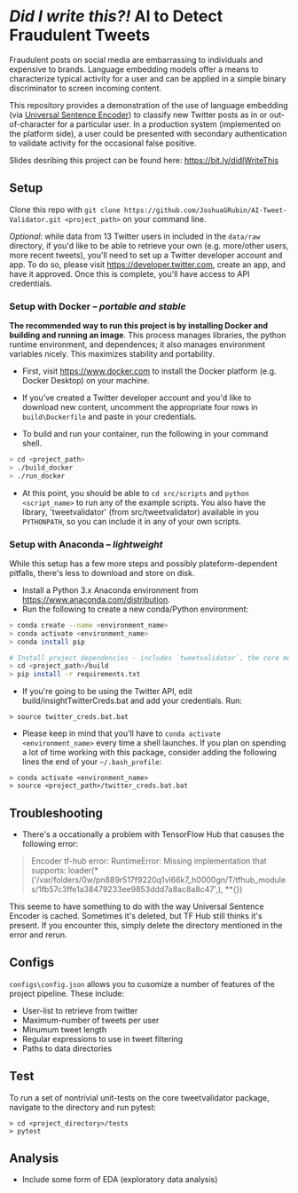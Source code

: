 # *Did I write this?!*  AI to Detect Fraudulent Tweets
Fraudulent posts on social media are embarrassing to individuals and expensive to brands.  Language embedding models offer a means to characterize typical activity for a user and can be applied in a simple binary discriminator to screen incoming content.

This repository provides a demonstration of the use of language embedding (via [Universal Sentence Encoder](https://tfhub.dev/google/universal-sentence-encoder/2)) to classify new Twitter posts as in or out-of-character for a particular user.  In a production system (implemented on the platform side), a user could be presented with secondary authentication to validate activity for the occasional false positive.

Slides desribing this project can be found here:  https://bit.ly/didIWriteThis

## Setup

Clone this repo with `git clone https://github.com/JoshuaGRubin/AI-Tweet-Validator.git <project_path>` on your command line.

*Optional*: while data from 13 Twitter users in included in the `data/raw` directory, if you'd like to be able to retrieve your own (e.g. more/other users, more recent tweets), you'll need to set up a Twitter developer account and app.  To do so, please visit https://developer.twitter.com, create an app, and have it approved. Once this is complete, you'll have access to API credentials. 

### Setup with Docker – *portable and stable*
**The recommended way to run this project is by installing Docker and building and running an image**.  This process manages libraries, the python runtime environment, and dependences; it also manages environment variables nicely.  This maximizes stability and portability.

- First, visit https://www.docker.com to install the Docker platform (e.g. Docker Desktop) on your machine.

- If you've created a Twitter developer account and you'd like to download new content, uncomment the appropriate four rows in `build\Dockerfile` and paste in your credentials.

- To build and run your container, run the following in your command shell.

```bash
> cd <project_path>
> ./build_docker
> ./run_docker
```

- At this point, you should be able to `cd src/scripts` and `python <script_name>` to run any of the example scripts.  You also have the library, 'tweetvalidator' (from src/tweetvalidator) available in you `PYTHONPATH`, so you can include it in any of your own scripts.

### Setup with Anaconda – *lightweight*

While this setup has a few more steps and possibly plateform-dependent pitfalls, there's less to download and store on disk.

- Install a Python 3.x Anaconda environment from https://www.anaconda.com/distribution.
- Run the following to create a new conda/Python environment:

```bash
> conda create --name <environment_name>
> conda activate <environment_name>
> conda install pip

# Install project dependencies - includes `tweetvalidator`, the core module provided by this project.
> cd <project_path>/build
> pip install -r requirements.txt
```


- If you're going to be using the Twitter API, edit build/insightTwitterCreds.bat and add your credentials.
Run:
```
> source twitter_creds.bat.bat
```

- Please keep in mind that you'll have to `conda activate <environment_name>` every time a shell launches.  If you plan on spending a lot of time working with this package, consider adding the following lines the end of your `~/.bash_profile`:

```
> conda activate <environment_name>
> source <project_path>/twitter_creds.bat.bat
```

## Troubleshooting

- There's a occationally a problem with TensorFlow Hub that casuses the following error:

>Encoder tf-hub error:
RuntimeError: Missing implementation that supports: loader(*('/var/folders/0w/pn889r517f9220q1vl66k7_h0000gn/T/tfhub_modules/1fb57c3ffe1a38479233ee9853ddd7a8ac8a8c47',), **{})

This seeme to have something to do with the way Universal Sentence Encoder is cached.  Sometimes it's deleted, but TF Hub still thinks it's present.  If you encounter this, simply delete the directory mentioned in the error and rerun.

## Configs
`configs\config.json` allows you to cusomize a number of features of the project pipeline.  These include:

- User-list to retrieve from twitter
- Maximum-number of tweets per user
- Minumum tweet length
- Regular expressions to use in tweet filtering
- Paths to data directories


## Test
To run a set of nontrivial unit-tests on the core tweetvalidator package, navigate to the directory and run pytest:

    > cd <project_directory>/tests
    > pytest


## Analysis
- Include some form of EDA (exploratory data analysis)
